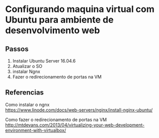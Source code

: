 # Configurando maquina virtual com Ubuntu para ambiente de desenvolvimento web

## Passos
1. Instalar Ubuntu Server 16.04.6
2. Atualizar o SO
3. instalar Ngnx
4. Fazer o redirecionamento de portas na VM

## Referencias
Como instalar o ngnx\
https://www.linode.com/docs/web-servers/nginx/install-nginx-ubuntu/

Como fazer o redirecionamento de portas na VM
http://mtdevans.com/2013/04/virtualizing-your-web-development-environment-with-virtualbox/
